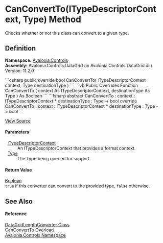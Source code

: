 # CanConvertTo(ITypeDescriptorContext, Type) Method


Checks whether or not this class can convert to a given type.



## Definition
**Namespace:** <a href="N_Avalonia_Controls">Avalonia.Controls</a>  
**Assembly:** Avalonia.Controls.DataGrid (in Avalonia.Controls.DataGrid.dll) Version: 11.2.0

<Tabs groupId="api-code-preview">
<TabItem value="csharp" label="C#">
```csharp
public override bool CanConvertTo(
	ITypeDescriptorContext context,
	Type destinationType
)
```
</TabItem>
<TabItem value="vb" label="VB">
```vb
Public Overrides Function CanConvertTo ( 
	context As ITypeDescriptorContext,
	destinationType As Type
) As Boolean
```
</TabItem>
<TabItem value="fsharp" label="F#">
```fsharp
abstract CanConvertTo : 
        context : ITypeDescriptorContext * 
        destinationType : Type -> bool 
override CanConvertTo : 
        context : ITypeDescriptorContext * 
        destinationType : Type -> bool 
```
</TabItem>
</Tabs>



<a href="https://github.com/AvaloniaUI/Avalonia/tree/master/src/Avalonia.Controls.DataGrid/DataGridLength.cs#L402" title="View the source code">View Source</a>



#### Parameters
<dl><dt>  <a href="https://learn.microsoft.com/dotnet/api/system.componentmodel.itypedescriptorcontext" target="_blank" rel="noopener noreferrer">ITypeDescriptorContext</a></dt><dd>An ITypeDescriptorContext that provides a format context.</dd><dt>  <a href="https://learn.microsoft.com/dotnet/api/system.type" target="_blank" rel="noopener noreferrer">Type</a></dt><dd>The Type being queried for support.</dd></dl>

#### Return Value
<a href="https://learn.microsoft.com/dotnet/api/system.boolean" target="_blank" rel="noopener noreferrer">Boolean</a>  
`true` if this converter can convert to the provided type, `false` otherwise.

## See Also


#### Reference
<a href="T_Avalonia_Controls_DataGridLengthConverter">DataGridLengthConverter Class</a>  
<a href="Overload_Avalonia_Controls_DataGridLengthConverter_CanConvertTo">CanConvertTo Overload</a>  
<a href="N_Avalonia_Controls">Avalonia.Controls Namespace</a>  

